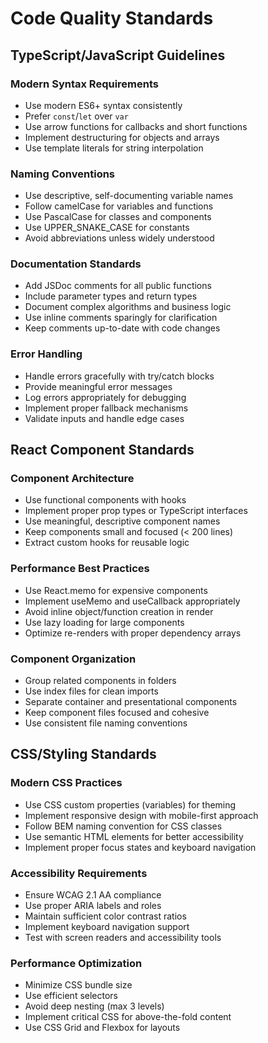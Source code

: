 # Code Quality Standards

## TypeScript/JavaScript Guidelines

### Modern Syntax Requirements
- Use modern ES6+ syntax consistently
- Prefer `const`/`let` over `var`
- Use arrow functions for callbacks and short functions
- Implement destructuring for objects and arrays
- Use template literals for string interpolation

### Naming Conventions
- Use descriptive, self-documenting variable names
- Follow camelCase for variables and functions
- Use PascalCase for classes and components
- Use UPPER_SNAKE_CASE for constants
- Avoid abbreviations unless widely understood

### Documentation Standards
- Add JSDoc comments for all public functions
- Include parameter types and return types
- Document complex algorithms and business logic
- Use inline comments sparingly for clarification
- Keep comments up-to-date with code changes

### Error Handling
- Handle errors gracefully with try/catch blocks
- Provide meaningful error messages
- Log errors appropriately for debugging
- Implement proper fallback mechanisms
- Validate inputs and handle edge cases

## React Component Standards

### Component Architecture
- Use functional components with hooks
- Implement proper prop types or TypeScript interfaces
- Use meaningful, descriptive component names
- Keep components small and focused (< 200 lines)
- Extract custom hooks for reusable logic

### Performance Best Practices
- Use React.memo for expensive components
- Implement useMemo and useCallback appropriately
- Avoid inline object/function creation in render
- Use lazy loading for large components
- Optimize re-renders with proper dependency arrays

### Component Organization
- Group related components in folders
- Use index files for clean imports
- Separate container and presentational components
- Keep component files focused and cohesive
- Use consistent file naming conventions

## CSS/Styling Standards

### Modern CSS Practices
- Use CSS custom properties (variables) for theming
- Implement responsive design with mobile-first approach
- Follow BEM naming convention for CSS classes
- Use semantic HTML elements for better accessibility
- Implement proper focus states and keyboard navigation

### Accessibility Requirements
- Ensure WCAG 2.1 AA compliance
- Use proper ARIA labels and roles
- Maintain sufficient color contrast ratios
- Implement keyboard navigation support
- Test with screen readers and accessibility tools

### Performance Optimization
- Minimize CSS bundle size
- Use efficient selectors
- Avoid deep nesting (max 3 levels)
- Implement critical CSS for above-the-fold content
- Use CSS Grid and Flexbox for layouts
